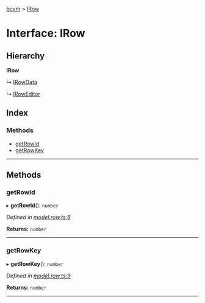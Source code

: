 [bcvm](../README.md) > [IRow](../interfaces/irow.md)

# Interface: IRow

## Hierarchy

**IRow**

↳  [IRowData](irowdata.md)

↳  [IRowEditor](iroweditor.md)

## Index

### Methods

* [getRowId](irow.md#getrowid)
* [getRowKey](irow.md#getrowkey)

---

## Methods

<a id="getrowid"></a>

###  getRowId

▸ **getRowId**(): `number`

*Defined in [model.row.ts:8](https://github.com/boardwalktech/Boardwalk-Client-Virtual-Machine-JS/blob/bd51c2e/typescript/src/model.row.ts#L8)*

**Returns:** `number`

___
<a id="getrowkey"></a>

###  getRowKey

▸ **getRowKey**(): `number`

*Defined in [model.row.ts:9](https://github.com/boardwalktech/Boardwalk-Client-Virtual-Machine-JS/blob/bd51c2e/typescript/src/model.row.ts#L9)*

**Returns:** `number`

___

